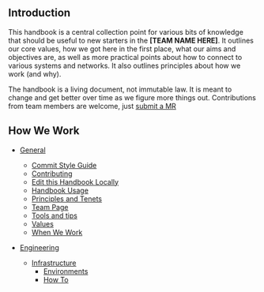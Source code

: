 ## Introduction

This handbook is a central collection point for various bits of knowledge that should be useful to new starters in the **[TEAM NAME HERE]**. It outlines our core values, how we got here in the first place, what our aims and objectives are, as well as more practical points about how to connect to various systems and networks. It also outlines principles about how we work (and why).

The handbook is a living document, not immutable law. It is meant to change and get better over time as we figure more things out. Contributions from team members are welcome, just [submit a MR](https://github.com/ghostinthewires/Team-Handbook-Template/tree/master/general/contributing)

## How We Work 

* [General](https://github.com/ghostinthewires/Team-Handbook-Template/blob/master/readme.md)
  * [Commit Style Guide](https://github.com/ghostinthewires/Team-Handbook-Template/tree/master/general/commit-style-guide)
  * [Contributing](https://github.com/ghostinthewires/Team-Handbook-Template/tree/master/general/contributing)
  * [Edit this Handbook Locally](https://github.com/ghostinthewires/Team-Handbook-Template/tree/master/general/edit-this-handbook-locally)
  * [Handbook Usage](https://github.com/ghostinthewires/Team-Handbook-Template/tree/master/general/handbook-usage)
  * [Principles and Tenets](https://github.com/ghostinthewires/Team-Handbook-Template/tree/master/general/principles-and-tenets)
  * [Team Page](https://github.com/ghostinthewires/Team-Handbook-Template/tree/master/general/team-page)
  * [Tools and tips](https://github.com/ghostinthewires/Team-Handbook-Template/tree/master/general/tools-and-tips)
  * [Values](https://github.com/ghostinthewires/Team-Handbook-Template/tree/master/general/values)
  * [When We Work](https://github.com/ghostinthewires/Team-Handbook-Template/tree/master/general/when-we-work)

* [Engineering](https://github.com/ghostinthewires/Team-Handbook-Template/tree/master/engineering)
  * [Infrastructure](https://github.com/ghostinthewires/Team-Handbook-Template/tree/master/engineering/infrastructure)
      * [Environments](https://github.com/ghostinthewires/Team-Handbook-Template/tree/master/engineering/infrastructure/environments)
      * [How To](https://github.com/ghostinthewires/Team-Handbook-Template/tree/master/engineering/infrastructure/how-to)
